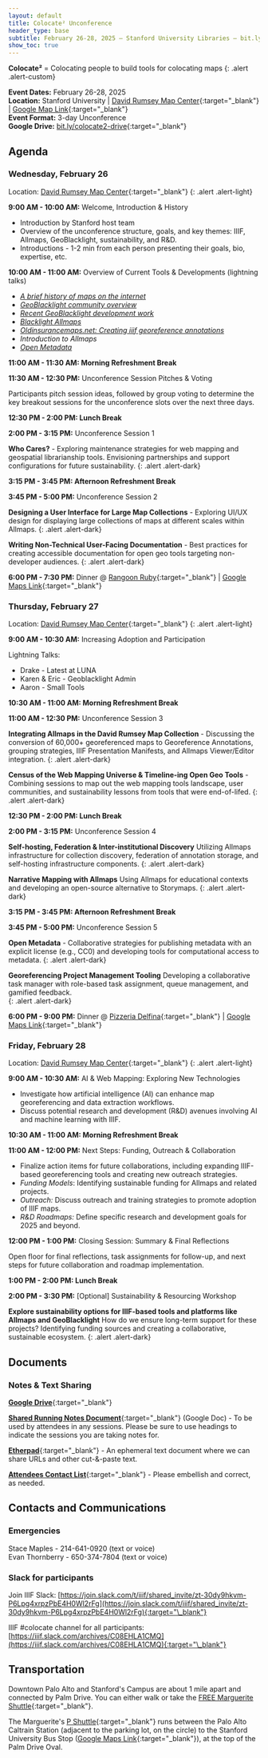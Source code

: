 ```yaml
---
layout: default
title: Colocate² Unconference
header_type: base
subtitle: February 26-28, 2025 – Stanford University Libraries – bit.ly/colocate2
show_toc: true
---
```


**Colocate²** = Colocating people to build tools for colocating maps
{: .alert .alert-custom}

**Event Dates:** February 26-28, 2025 \
**Location:** Stanford University \| [David Rumsey Map Center](https://drmc.stanford.edu){:target="\_blank"} \| [Google Map Link](https://maps.app.goo.gl/YNQZAo7xu9iyApAg9){:target="\_blank"}  
**Event Format:** 3-day Unconference \
**Google Drive:** [bit.ly/colocate2-drive](https://drive.google.com/drive/folders/1K-8NNRl76waz_EEaEePZp_W7f-1GckLf){:target="\_blank"}

## Agenda

### Wednesday, February 26

Location: [David Rumsey Map Center](https://drmc.stanford.edu){:target="\_blank"}
{: .alert .alert-light}

**9:00 AM - 10:00 AM:** Welcome, Introduction & History

- Introduction by Stanford host team
- Overview of the unconference structure, goals, and key themes: IIIF, Allmaps, GeoBlacklight, sustainability, and R&D.
- Introductions - 1-2 min from each person presenting their goals, bio, expertise, etc.

**10:00 AM - 11:00 AM:** Overview of Current Tools & Developments (lightning talks)

- [_A brief history of maps on the internet_](https://slides.com/staceymaples/iiif-maps-showcase)
- [_GeoBlacklight community overview_](https://geoblacklight.org/GBL-community.slides.html)
- [_Recent GeoBlacklight development work_](https://docs.google.com/presentation/u/0/d/1HDzOLhek2wIRavmJy_TkE_RoTAbRZmjSwEn1mC2Xdb8/edit)
- [_Blacklight Allmaps_](https://docs.google.com/presentation/d/13_SqSZ7lOADsjPZZmOsokFcoT7ytT9VRn2wIPqlU3Xo/edit?usp=sharing)
- [_Oldinsurancemaps.net: Creating iiif georeference annotations_](https://tiny.cc/colocate2025-ac)
- _Introduction to Allmaps_
- [_Open Metadata_](https://docs.google.com/presentation/d/13iBqQGwejLIMRhbFBt6ZVawb_Kd9h23OiufstAt5jzA/edit#slide=id.g33a3d7789c9_0_40)

**11:00 AM - 11:30 AM: Morning Refreshment Break**

**11:30 AM - 12:30 PM:** Unconference Session Pitches & Voting

Participants pitch session ideas, followed by group voting to determine the key breakout sessions for the unconference slots over the next three days.

**12:30 PM - 2:00 PM: Lunch Break**

**2:00 PM - 3:15 PM:** Unconference Session 1

**Who Cares?** - Exploring maintenance strategies for web mapping and geospatial librarianship tools. Envisioning partnerships and support configurations for future sustainability.
{: .alert .alert-dark}

**3:15 PM - 3:45 PM: Afternoon Refreshment Break**

**3:45 PM - 5:00 PM:** Unconference Session 2

**Designing a User Interface for Large Map Collections** - Exploring UI/UX design for displaying large collections of maps at different scales within Allmaps.
{: .alert .alert-dark}

**Writing Non-Technical User-Facing Documentation** - Best practices for creating accessible documentation for open geo tools targeting non-developer audiences.
{: .alert .alert-dark}

**6:00 PM - 7:30 PM:** Dinner @ [Rangoon Ruby](https://rangoonruby.com){:target="\_blank"} \| [Google Maps Link](https://maps.app.goo.gl/BsPJLwAcATgitrRt6){:target="\_blank"}

### Thursday, February 27

Location: [David Rumsey Map Center](https://drmc.stanford.edu){:target="\_blank"}
{: .alert .alert-light}

**9:00 AM - 10:30 AM:** Increasing Adoption and Participation

Lightning Talks:

* Drake - Latest at LUNA
* Karen & Eric - Geoblacklight Admin
* Aaron - Small Tools


**10:30 AM - 11:00 AM: Morning Refreshment Break**

**11:00 AM - 12:30 PM:** Unconference Session 3


**Integrating Allmaps in the David Rumsey Map Collection** - Discussing the conversion of 60,000+ georeferenced maps to Georeference Annotations, grouping strategies, IIIF Presentation Manifests, and Allmaps Viewer/Editor integration.
{: .alert .alert-dark}

**Census of the Web Mapping Universe & Timeline-ing Open Geo Tools** - Combining sessions to map out the web mapping tools landscape, user communities, and sustainability lessons from tools that were end-of-lifed.
{: .alert .alert-dark}

**12:30 PM - 2:00 PM: Lunch Break**

**2:00 PM - 3:15 PM:** Unconference Session 4

**Self-hosting, Federation & Inter-institutional Discovery**
Utilizing Allmaps infrastructure for collection discovery, federation of annotation storage, and self-hosting infrastructure components.
{: .alert .alert-dark}

**Narrative Mapping with Allmaps**
Using Allmaps for educational contexts and developing an open-source alternative to Storymaps.
{: .alert .alert-dark}


**3:15 PM - 3:45 PM: Afternoon Refreshment Break**

**3:45 PM - 5:00 PM:** Unconference Session 5

**Open Metadata** - Collaborative strategies for publishing metadata with an explicit license (e.g., CC0) and developing tools for computational access to metadata.
{: .alert .alert-dark}

**Georeferencing Project Management Tooling**
Developing a collaborative task manager with role-based task assignment, queue management, and gamified feedback.  
{: .alert .alert-dark}

**6:00 PM - 9:00 PM:** Dinner @ [Pizzeria Delfina](https://www.pizzeriadelfina.com/location/palo-alto/){:target="\_blank"} \| [Google Maps Link](https://maps.app.goo.gl/VmWcDc4pvZnjoAKU9){:target="\_blank"}

### Friday, February 28

Location: [David Rumsey Map Center](https://drmc.stanford.edu){:target="\_blank"}
{: .alert .alert-light}

**9:00 AM - 10:30 AM:** AI & Web Mapping: Exploring New Technologies

- Investigate how artificial intelligence (AI) can enhance map georeferencing and data extraction workflows.
- Discuss potential research and development (R&D) avenues involving AI and machine learning with IIIF.

**10:30 AM - 11:00 AM: Morning Refreshment Break**

**11:00 AM - 12:00 PM:** Next Steps: Funding, Outreach & Collaboration

- Finalize action items for future collaborations, including expanding IIIF-based georeferencing tools and creating new outreach strategies.
- _Funding Models_: Identifying sustainable funding for Allmaps and related projects.
- _Outreach:_ Discuss outreach and training strategies to promote adoption of IIIF maps.
- _R&D Roadmaps:_ Define specific research and development goals for 2025 and beyond.

**12:00 PM - 1:00 PM:** Closing Session: Summary & Final Reflections

Open floor for final reflections, task assignments for follow-up, and next steps for future collaboration and roadmap implementation.

**1:00 PM - 2:00 PM: Lunch Break**

**2:00 PM - 3:30 PM:** [Optional] Sustainability & Resourcing Workshop

**Explore sustainability options for IIIF-based tools and platforms like Allmaps and GeoBlacklight**
How do we ensure long-term support for these projects? Identifying funding sources and creating a collaborative, sustainable ecosystem.
{: .alert .alert-dark}

## Documents

### Notes & Text Sharing

[**Google Drive**](https://drive.google.com/drive/folders/1K-8NNRl76waz_EEaEePZp_W7f-1GckLf){:target="\_blank"}

[**Shared Running Notes Document**](https://docs.google.com/document/d/1N2JF2hx4kJOXufKNm9kig6kUr-64se4KTn0CzjpG5WU/edit?usp=sharing){:target="\_blank"} (Google Doc) - To be used by attendees in any sessions. Please be sure to use headings to indicate the sessions you are taking notes for.

[**Etherpad**](https://etherpad.wikimedia.org/p/colocate2){:target="\_blank"} - An ephemeral text document where we can share URLs and other cut-&-paste text.

[**Attendees Contact List**](https://docs.google.com/spreadsheets/d/1ed9fuWgjZ3djieX5lpjPfYdd1cXdr_MIO2K2eYaxMI0/edit?usp=sharing){:target="\_blank"} - Please embellish and correct, as needed.

## Contacts and Communications

### Emergencies

Stace Maples - 214-641-0920 (text or voice) \
Evan Thornberry - 650-374-7804 (text or voice)

### Slack for participants

Join IIIF Slack: [https://join.slack.com/t/iiif/shared_invite/zt-30dy9hkvm-P6Lpg4xrpzPbE4H0Wl2rFg](https://join.slack.com/t/iiif/shared_invite/zt-30dy9hkvm-P6Lpg4xrpzPbE4H0Wl2rFg){:target="\_blank"}

IIIF #colocate channel for all participants: [https://iiif.slack.com/archives/C08EHLA1CMQ](https://iiif.slack.com/archives/C08EHLA1CMQ){:target="\_blank"}

## Transportation

Downtown Palo Alto and Stanford's Campus are about 1 mile apart and connected by Palm Drive. You can either walk or take the [FREE Marguerite Shuttle](https://transportation.stanford.edu/getting-stanford/marguerite/shuttle-lines-and-schedules){:target="\_blank"}.

The Marguerite's [P Shuttle](https://transportation.stanford.edu/marguerite/p){:target="\_blank"} runs between the Palo Alto Caltrain Station (adjacent to the parking lot, on the circle) to the Stanford University Bus Stop ([Google Maps Link](https://maps.app.goo.gl/fqmoPHPCxStAVGG38){:target="\_blank"}), at the top of the Palm Drive Oval.
